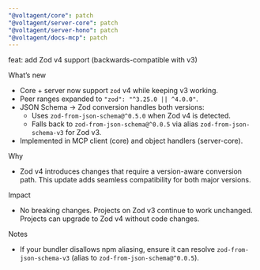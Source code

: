 ```yaml
---
"@voltagent/core": patch
"@voltagent/server-core": patch
"@voltagent/server-hono": patch
"@voltagent/docs-mcp": patch
---
```


feat: add Zod v4 support (backwards-compatible with v3)

What’s new

- Core + server now support `zod` v4 while keeping v3 working.
- Peer ranges expanded to `"zod": "^3.25.0 || ^4.0.0"`.
- JSON Schema → Zod conversion handles both versions:
  - Uses `zod-from-json-schema@^0.5.0` when Zod v4 is detected.
  - Falls back to `zod-from-json-schema@^0.0.5` via alias `zod-from-json-schema-v3` for Zod v3.
- Implemented in MCP client (core) and object handlers (server-core).

Why

- Zod v4 introduces changes that require a version-aware conversion path. This update adds seamless compatibility for both major versions.

Impact

- No breaking changes. Projects on Zod v3 continue to work unchanged. Projects can upgrade to Zod v4 without code changes.

Notes

- If your bundler disallows npm aliasing, ensure it can resolve `zod-from-json-schema-v3` (alias to `zod-from-json-schema@^0.0.5`).
